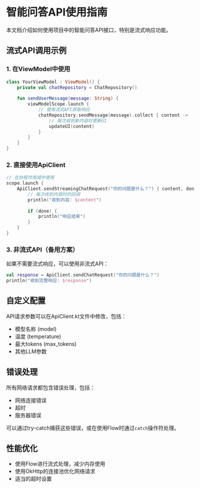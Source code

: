 # 智能问答API使用指南

本文档介绍如何使用项目中的智能问答API接口，特别是流式响应功能。

## 流式API调用示例

### 1. 在ViewModel中使用

```kotlin
class YourViewModel : ViewModel() {
    private val chatRepository = ChatRepository()
    
    fun sendUserMessage(message: String) {
        viewModelScope.launch {
            // 使用流式API获取响应
            chatRepository.sendMessage(message).collect { content ->
                // 每次收到新内容时更新UI
                updateUI(content)
            }
        }
    }
}
```

### 2. 直接使用ApiClient

```kotlin
// 在协程作用域中使用
scope.launch {
    ApiClient.sendStreamingChatRequest("你的问题是什么？") { content, done ->
        // 每次收到内容时的回调
        println("收到内容: $content")
        
        if (done) {
            println("响应结束")
        }
    }
}
```

### 3. 非流式API（备用方案）

如果不需要流式响应，可以使用非流式API：

```kotlin
val response = ApiClient.sendChatRequest("你的问题是什么？")
println("收到完整响应: $response")
```

## 自定义配置

API请求参数可以在ApiClient.kt文件中修改，包括：

- 模型名称 (model)
- 温度 (temperature)
- 最大tokens (max_tokens)
- 其他LLM参数

## 错误处理

所有网络请求都包含错误处理，包括：
- 网络连接错误
- 超时
- 服务器错误

可以通过try-catch捕获这些错误，或在使用Flow时通过`catch`操作符处理。

## 性能优化

- 使用Flow进行流式处理，减少内存使用
- 使用OkHttp的连接池优化网络请求
- 适当的超时设置 